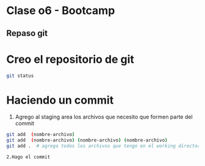 # Clase o6 - Bootcamp

## Repaso git

# Creo el repositorio de git

```sh
git status
```

# Haciendo un commit 

1. Agrego al staging area los archivos que necesito que formen parte del commit

```sh
git add  (nombre-archivo)
git add  (nombre-archivo) (nombre-archivo) (nombre-archivo)
git add .  # agrega todos los archivos que tengo en el working directort (WD)

2.Hago el commit